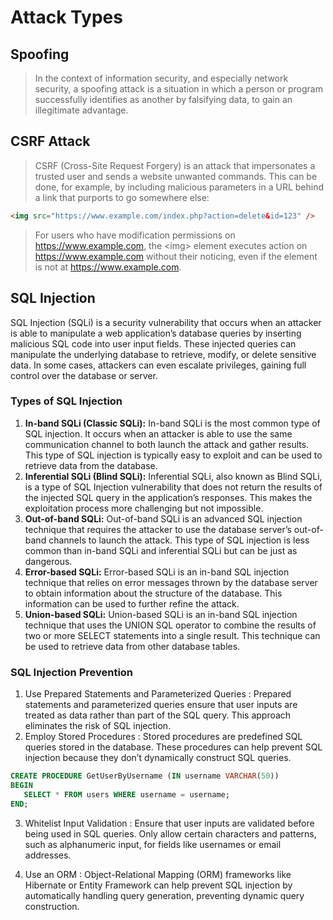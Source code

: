 # Attack Types

## Spoofing

> In the context of information security, and especially network security, a spoofing attack is a situation in which a person or program successfully identifies as another by falsifying data, to gain an illegitimate advantage.

## CSRF Attack

> CSRF (Cross-Site Request Forgery) is an attack that impersonates a trusted user and sends a website unwanted commands.
> This can be done, for example, by including malicious parameters in a URL behind a link that purports to go somewhere else:

```html
<img src="https://www.example.com/index.php?action=delete&id=123" />
```

> For users who have modification permissions on https://www.example.com, the \<img> element executes action on https://www.example.com without their noticing, even if the element is not at https://www.example.com.

## SQL Injection

SQL Injection (SQLi) is a security vulnerability that occurs when an attacker is able to manipulate a web application’s database queries by inserting malicious SQL code into user input fields. These injected queries can manipulate the underlying database to retrieve, modify, or delete sensitive data. In some cases, attackers can even escalate privileges, gaining full control over the database or server.

### Types of SQL Injection

1. **In-band SQLi (Classic SQLi):** In-band SQLi is the most common type of SQL injection. It occurs when an attacker is able to use the same communication channel to both launch the attack and gather results. This type of SQL injection is typically easy to exploit and can be used to retrieve data from the database.
2. **Inferential SQLi (Blind SQLi):** Inferential SQLi, also known as Blind SQLi, is a type of SQL Injection vulnerability that does not return the results of the injected SQL query in the application’s responses. This makes the exploitation process more challenging but not impossible.
3. **Out-of-band SQLi:** Out-of-band SQLi is an advanced SQL injection technique that requires the attacker to use the database server’s out-of-band channels to launch the attack. This type of SQL injection is less common than in-band SQLi and inferential SQLi but can be just as dangerous.
4. **Error-based SQLi:** Error-based SQLi is an in-band SQL injection technique that relies on error messages thrown by the database server to obtain information about the structure of the database. This information can be used to further refine the attack.
5. **Union-based SQLi:** Union-based SQLi is an in-band SQL injection technique that uses the UNION SQL operator to combine the results of two or more SELECT statements into a single result. This technique can be used to retrieve data from other database tables.

### SQL Injection Prevention

1. Use Prepared Statements and Parameterized Queries : Prepared statements and parameterized queries ensure that user inputs are treated as data rather than part of the SQL query. This approach eliminates the risk of SQL injection.
2. Employ Stored Procedures : Stored procedures are predefined SQL queries stored in the database. These procedures can help prevent SQL injection because they don’t dynamically construct SQL queries.

```sql
CREATE PROCEDURE GetUserByUsername (IN username VARCHAR(50))
BEGIN
   SELECT * FROM users WHERE username = username;
END;
```

3. Whitelist Input Validation : Ensure that user inputs are validated before being used in SQL queries. Only allow certain characters and patterns, such as alphanumeric input, for fields like usernames or email addresses.

4. Use an ORM : Object-Relational Mapping (ORM) frameworks like Hibernate or Entity Framework can help prevent SQL injection by automatically handling query generation, preventing dynamic query construction.


